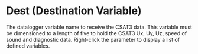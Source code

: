 # Dest (Destination Variable)

The datalogger variable name to receive the CSAT3 data. This variable must be dimensioned to a length of five to hold the CSAT3 Ux, Uy, Uz, speed of sound and diagnostic data. Right-click the parameter to display a list of defined variables.
